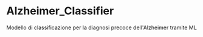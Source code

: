 # Alzheimer_Classifier
Modello di classificazione per la diagnosi precoce dell'Alzheimer tramite ML
